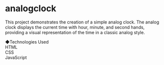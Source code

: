 # analogclock
This project demonstrates the creation of a simple analog clock. The analog clock displays the current time with hour, minute, and second hands, providing a visual representation of the time in a classic analog style.

◆Technologies Used  
HTML  
CSS  
JavaScript  
